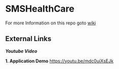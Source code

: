 # SMSHealthCare

For more Information on this repo goto [wiki](https://github.com/rojatkaraditi/SMSHealthCare/wiki)

## **External Links**

**_Youtube Video_**

**1. Application Demo**
https://youtu.be/mdc0uiXsEJk

